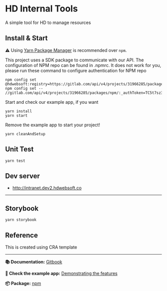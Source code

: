 # HD Internal Tools

A simple tool for HD to manage resources

## Install & Start

⚠️ Using [Yarn Package Manager](https://yarnpkg.com) is recommended over `npm`.

This project uses a SDK package to communicate with our API. The configuration of NPM repo can be found in .npmrc. It does not work for you, please run these command to configure authentication for NPM repo

```shell
npm config set @hdwebsoft:registry=https://gitlab.com/api/v4/projects/31966285/packages/npm/
npm config set -- //gitlab.com/api/v4/projects/31966285/packages/npm/:_authToken=TC5t7sz3rpyZLxieCE5u
```

Start and check our example app, if you want

```shell
yarn install
yarn start
```

Remove the example app to start your project!

```shell
yarn cleanAndSetup
```

## Unit Test

```shell
yarn test
```

## Dev server

- http://intranet.dev2.hdwebsoft.co

---

## Storybook

```shell
yarn storybook
```

## Reference

This is created using CRA template

---

**📚 Documentation:** [Gitbook](https://cansahin.gitbook.io/react-boilerplate-cra-template/)

**🎨 Check the example app:** [Demonstrating the features](https://react-boilerplate.github.io/react-boilerplate-cra-template/)

**📦 Package:** [npm](https://www.npmjs.com/package/cra-template-rb)
